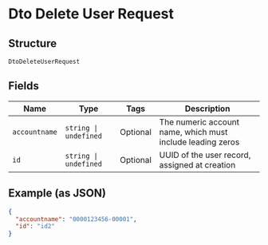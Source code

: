 
# Dto Delete User Request

## Structure

`DtoDeleteUserRequest`

## Fields

| Name | Type | Tags | Description |
|  --- | --- | --- | --- |
| `accountname` | `string \| undefined` | Optional | The numeric account name, which must include leading zeros |
| `id` | `string \| undefined` | Optional | UUID of the user record, assigned at creation |

## Example (as JSON)

```json
{
  "accountname": "0000123456-00001",
  "id": "id2"
}
```

